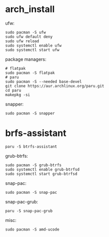 # arch_install

ufw:
```
sudo pacman -S ufw
sudo ufw default deny
sudo ufw reload
sudo systemctl enable ufw
sudo systemctl start ufw
```
package managers:
```
# flatpak
sudo pacman -S flatpak
# paru
sudo pacman -S --needed base-devel
git clone https://aur.archlinux.org/paru.git
cd paru
makepkg -si
```
snapper:
```
sudo pacman -S snapper
```
# brfs-assistant
```
paru -S btrfs-assistant
```
grub-btrfs:
```
sudo pacman -S grub-btrfs
sudo systemctl enable grub-btrfsd
sudo systemctl start grub-btrfsd
```
snap-pac:
```
sudo pacman -S snap-pac
```
snap-pac-grub:
```
paru -S snap-pac-grub
```
misc:
```
sudo pacman -S amd-ucode
```
